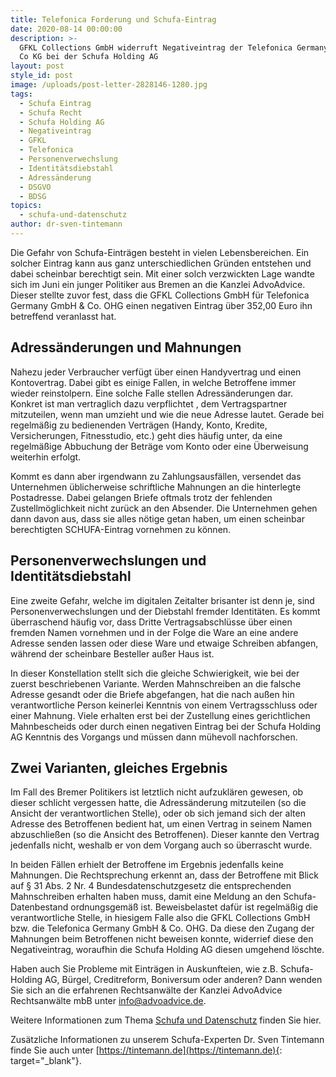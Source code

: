 ```yaml
---
title: Telefonica Forderung und Schufa-Eintrag
date: 2020-08-14 00:00:00
description: >-
  GFKL Collections GmbH widerruft Negativeintrag der Telefonica Germany GmbH &
  Co KG bei der Schufa Holding AG
layout: post
style_id: post
image: /uploads/post-letter-2828146-1280.jpg
tags:
  - Schufa Eintrag
  - Schufa Recht
  - Schufa Holding AG
  - Negativeintrag
  - GFKL
  - Telefonica
  - Personenverwechslung
  - Identitätsdiebstahl
  - Adressänderung
  - DSGVO
  - BDSG
topics:
  - schufa-und-datenschutz
author: dr-sven-tintemann
---
```

Die Gefahr von Schufa-Einträgen besteht in vielen Lebensbereichen. Ein solcher Eintrag kann aus ganz unterschiedlichen Gründen entstehen und dabei scheinbar berechtigt sein. Mit einer solch verzwickten Lage wandte sich im Juni ein junger Politiker aus Bremen an die Kanzlei AdvoAdvice. Dieser stellte zuvor fest, dass die GFKL Collections GmbH für Telefonica Germany GmbH & Co. OHG einen negativen Eintrag über 352,00 Euro ihn betreffend veranlasst hat.&nbsp;

## Adressänderungen und Mahnungen

Nahezu jeder Verbraucher verfügt über einen Handyvertrag und einen Kontovertrag. Dabei gibt es einige Fallen, in welche Betroffene immer wieder reinstolpern. Eine solche Falle stellen Adressänderungen dar. Konkret ist man vertraglich dazu verpflichtet , dem Vertragspartner mitzuteilen, wenn man umzieht und wie die neue Adresse lautet. Gerade bei regelmäßig zu bedienenden Verträgen (Handy, Konto, Kredite, Versicherungen, Fitnesstudio, etc.) geht dies häufig unter, da eine regelmäßige Abbuchung der Beträge vom Konto oder eine Überweisung weiterhin erfolgt.

Kommt es dann aber irgendwann zu Zahlungsausfällen, versendet das Unternehmen üblicherweise schriftliche Mahnungen an die hinterlegte Postadresse. Dabei gelangen Briefe oftmals trotz der fehlenden Zustellmöglichkeit nicht zurück an den Absender. Die Unternehmen gehen dann davon aus, dass sie alles nötige getan haben, um einen scheinbar berechtigten SCHUFA-Eintrag vornehmen zu können.

## Personenverwechslungen und Identitätsdiebstahl

Eine zweite Gefahr, welche im digitalen Zeitalter brisanter ist denn je, sind Personenverwechslungen und der Diebstahl fremder Identitäten. Es kommt überraschend häufig vor, dass Dritte Vertragsabschlüsse über einen fremden Namen vornehmen und in der Folge die Ware an eine andere Adresse senden lassen oder diese Ware und etwaige Schreiben abfangen, während der scheinbare Besteller außer Haus ist.

In dieser Konstellation stellt sich die gleiche Schwierigkeit, wie bei der zuerst beschriebenen Variante. Werden Mahnschreiben an die falsche Adresse gesandt oder die Briefe abgefangen, hat die nach außen hin verantwortliche Person keinerlei Kenntnis von einem Vertragsschluss oder einer Mahnung. Viele erhalten erst bei der Zustellung eines gerichtlichen Mahnbescheids oder durch einen negativen Eintrag bei der Schufa Holding AG Kenntnis des Vorgangs und müssen dann mühevoll nachforschen.

## Zwei Varianten, gleiches Ergebnis

Im Fall des Bremer Politikers ist letztlich nicht aufzuklären gewesen, ob dieser schlicht vergessen hatte, die Adressänderung mitzuteilen (so die Ansicht der verantwortlichen Stelle), oder ob sich jemand sich der alten Adresse des Betroffenen bedient hat, um einen Vertrag in seinem Namen abzuschließen (so die Ansicht des Betroffenen). Dieser kannte den Vertrag jedenfalls nicht, weshalb er von dem Vorgang auch so überrascht wurde.

In beiden Fällen erhielt der Betroffene im Ergebnis jedenfalls keine Mahnungen. Die Rechtsprechung erkennt an, dass der Betroffene mit Blick auf § 31 Abs. 2 Nr. 4 Bundesdatenschutzgesetz die entsprechenden Mahnschreiben erhalten haben muss, damit eine Meldung an den Schufa-Datenbestand ordnungsgemäß ist. Beweisbelastet dafür ist regelmäßig die verantwortliche Stelle, in hiesigem Falle also die GFKL Collections GmbH bzw. die Telefonica Germany GmbH & Co. OHG. Da diese den Zugang der Mahnungen beim Betroffenen nicht beweisen konnte, widerrief diese den Negativeintrag, woraufhin die Schufa Holding AG diesen umgehend löschte.

Haben auch Sie Probleme mit Einträgen in Auskunfteien, wie z.B. Schufa-Holding AG, Bürgel, Creditreform, Boniversum oder anderen? Dann wenden Sie sich an die erfahrenen Rechtsanwälte der Kanzlei AdvoAdvice Rechtsanwälte mbB unter [info@advoadvice.de](mailto:info@advoadvice.de).

Weitere Informationen zum Thema [Schufa und Datenschutz](/themen/schufa-und-datenschutz/)&nbsp;finden Sie hier.&nbsp;

Zusätzliche Informationen zu unserem Schufa-Experten Dr. Sven Tintemann finde Sie auch unter [https://tintemann.de](https://tintemann.de){: target="_blank"}.